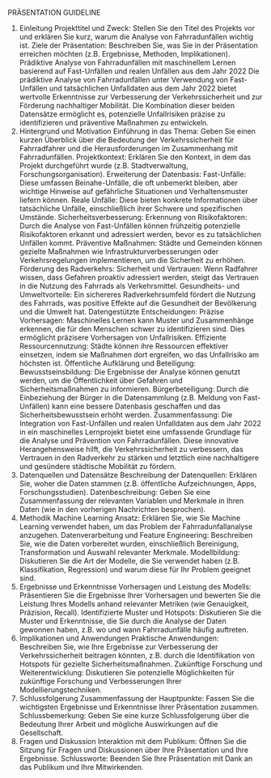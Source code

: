 PRÄSENTATION GUIDELINE
1. Einleitung
Projekttitel und Zweck: Stellen Sie den Titel des Projekts vor und erklären Sie kurz, warum die Analyse von Fahrradunfällen wichtig ist.
Ziele der Präsentation: Beschreiben Sie, was Sie in der Präsentation erreichen möchten (z.B. Ergebnisse, Methoden, Implikationen).
Prädiktive Analyse von Fahrradunfällen mit maschinellem Lernen basierend auf Fast-Unfällen und realen Unfällen aus dem Jahr 2022
Die prädiktive Analyse von Fahrradunfällen unter Verwendung von Fast-Unfällen und tatsächlichen Unfalldaten aus dem Jahr 2022 bietet wertvolle Erkenntnisse zur Verbesserung der Verkehrssicherheit und zur Förderung nachhaltiger Mobilität. Die Kombination dieser beiden Datensätze ermöglicht es, potenzielle Unfallrisiken präzise zu identifizieren und präventive Maßnahmen zu entwickeln.
2. Hintergrund und Motivation
Einführung in das Thema: Geben Sie einen kurzen Überblick über die Bedeutung der Verkehrssicherheit für Fahrradfahrer und die Herausforderungen im Zusammenhang mit Fahrradunfällen.
Projektkontext: Erklären Sie den Kontext, in dem das Projekt durchgeführt wurde (z.B. Stadtverwaltung, Forschungsorganisation).
Erweiterung der Datenbasis:
Fast-Unfälle: Diese umfassen Beinahe-Unfälle, die oft unbemerkt bleiben, aber wichtige Hinweise auf gefährliche Situationen und Verhaltensmuster liefern können.
Reale Unfälle: Diese bieten konkrete Informationen über tatsächliche Unfälle, einschließlich ihrer Schwere und spezifischen Umstände.
Sicherheitsverbesserung:
Erkennung von Risikofaktoren: Durch die Analyse von Fast-Unfällen können frühzeitig potenzielle Risikofaktoren erkannt und adressiert werden, bevor es zu tatsächlichen Unfällen kommt.
Präventive Maßnahmen: Städte und Gemeinden können gezielte Maßnahmen wie Infrastrukturverbesserungen oder Verkehrsregelungen implementieren, um die Sicherheit zu erhöhen.
Förderung des Radverkehrs:
Sicherheit und Vertrauen: Wenn Radfahrer wissen, dass Gefahren proaktiv adressiert werden, steigt das Vertrauen in die Nutzung des Fahrrads als Verkehrsmittel.
Gesundheits- und Umweltvorteile: Ein sichereres Radverkehrsumfeld fördert die Nutzung des Fahrrads, was positive Effekte auf die Gesundheit der Bevölkerung und die Umwelt hat.
Datengestützte Entscheidungen:
Präzise Vorhersagen: Maschinelles Lernen kann Muster und Zusammenhänge erkennen, die für den Menschen schwer zu identifizieren sind. Dies ermöglicht präzisere Vorhersagen von Unfallrisiken.
Effiziente Ressourcennutzung: Städte können ihre Ressourcen effektiver einsetzen, indem sie Maßnahmen dort ergreifen, wo das Unfallrisiko am höchsten ist.
Öffentliche Aufklärung und Beteiligung:
Bewusstseinsbildung: Die Ergebnisse der Analyse können genutzt werden, um die Öffentlichkeit über Gefahren und Sicherheitsmaßnahmen zu informieren.
Bürgerbeteiligung: Durch die Einbeziehung der Bürger in die Datensammlung (z.B. Meldung von Fast-Unfällen) kann eine bessere Datenbasis geschaffen und das Sicherheitsbewusstsein erhöht werden.
Zusammenfassung:
Die Integration von Fast-Unfällen und realen Unfalldaten aus dem Jahr 2022 in ein maschinelles Lernprojekt bietet eine umfassende Grundlage für die Analyse und Prävention von Fahrradunfällen. Diese innovative Herangehensweise hilft, die Verkehrssicherheit zu verbessern, das Vertrauen in den Radverkehr zu stärken und letztlich eine nachhaltigere und gesündere städtische Mobilität zu fördern.
3. Datenquellen und Datensätze
Beschreibung der Datenquellen: Erklären Sie, woher die Daten stammen (z.B. öffentliche Aufzeichnungen, Apps, Forschungsstudien).
Datenbeschreibung: Geben Sie eine Zusammenfassung der relevanten Variablen und Merkmale in Ihren Daten (wie in den vorherigen Nachrichten besprochen).
4. Methodik
Machine Learning Ansatz: Erklären Sie, wie Sie Machine Learning verwendet haben, um das Problem der Fahrradunfallanalyse anzugehen.
Datenverarbeitung und Feature Engineering: Beschreiben Sie, wie die Daten vorbereitet wurden, einschließlich Bereinigung, Transformation und Auswahl relevanter Merkmale.
Modellbildung: Diskutieren Sie die Art der Modelle, die Sie verwendet haben (z.B. Klassifikation, Regression) und warum diese für Ihr Problem geeignet sind.
5. Ergebnisse und Erkenntnisse
Vorhersagen und Leistung des Modells: Präsentieren Sie die Ergebnisse Ihrer Vorhersagen und bewerten Sie die Leistung Ihres Modells anhand relevanter Metriken (wie Genauigkeit, Präzision, Recall).
Identifizierte Muster und Hotspots: Diskutieren Sie die Muster und Erkenntnisse, die Sie durch die Analyse der Daten gewonnen haben, z.B. wo und wann Fahrradunfälle häufig auftreten.
6. Implikationen und Anwendungen
Praktische Anwendungen: Beschreiben Sie, wie Ihre Ergebnisse zur Verbesserung der Verkehrssicherheit beitragen könnten, z.B. durch die Identifikation von Hotspots für gezielte Sicherheitsmaßnahmen.
Zukünftige Forschung und Weiterentwicklung: Diskutieren Sie potenzielle Möglichkeiten für zukünftige Forschung und Verbesserungen Ihrer Modellierungstechniken.
7. Schlussfolgerung
Zusammenfassung der Hauptpunkte: Fassen Sie die wichtigsten Ergebnisse und Erkenntnisse Ihrer Präsentation zusammen.
Schlussbemerkung: Geben Sie eine kurze Schlussfolgerung über die Bedeutung Ihrer Arbeit und mögliche Auswirkungen auf die Gesellschaft.
8. Fragen und Diskussion
Interaktion mit dem Publikum: Öffnen Sie die Sitzung für Fragen und Diskussionen über Ihre Präsentation und Ihre Ergebnisse.
Schlussworte: Beenden Sie Ihre Präsentation mit Dank an das Publikum und Ihre Mitwirkenden.

